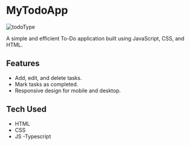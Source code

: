 # MyTodoApp


![todoType](https://github.com/user-attachments/assets/a5485c73-bbc3-440b-b8cd-90ad61cef26b)


A simple and efficient To-Do application built using JavaScript, CSS, and HTML.

## Features

- Add, edit, and delete tasks.
- Mark tasks as completed.
- Responsive design for mobile and desktop.

## Tech Used

- HTML
- CSS
- JS
-Typescript




